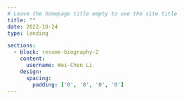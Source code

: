 ```yaml
---
# Leave the homepage title empty to use the site title
title: ""
date: 2022-10-24
type: landing

sections:
  - block: resume-biography-2
    content:
      username: Wei-Chen Li
    design:
      spacing:
        padding: ['0', '0', '0', '0']
---
```

